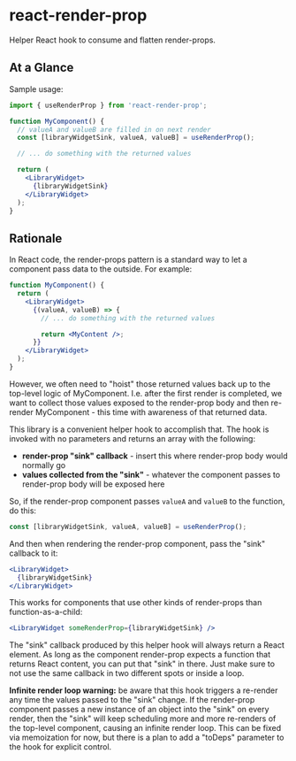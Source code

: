 # react-render-prop

Helper React hook to consume and flatten render-props.

## At a Glance

Sample usage:

```jsx
import { useRenderProp } from 'react-render-prop';

function MyComponent() {
  // valueA and valueB are filled in on next render
  const [libraryWidgetSink, valueA, valueB] = useRenderProp();

  // ... do something with the returned values

  return (
    <LibraryWidget>
      {libraryWidgetSink}
    </LibraryWidget>
  );
}
```

## Rationale

In React code, the render-props pattern is a standard way to let a component pass data to the outside. For example:

```jsx
function MyComponent() {
  return (
    <LibraryWidget>
      {(valueA, valueB) => {
        // ... do something with the returned values

        return <MyContent />;
      }}
    </LibraryWidget>
  );
}
```

However, we often need to "hoist" those returned values back up to the top-level logic of MyComponent. I.e.
after the first render is completed, we want to collect those values exposed to the render-prop body and then
re-render MyComponent - this time with awareness of that returned data.

This library is a convenient helper hook to accomplish that. The hook is invoked with no parameters and returns
an array with the following:

- **render-prop "sink" callback** - insert this where render-prop body would normally go
- **values collected from the "sink"** - whatever the component passes to render-prop body will be exposed here

So, if the render-prop component passes `valueA` and `valueB` to the function, do this:

```jsx
const [libraryWidgetSink, valueA, valueB] = useRenderProp();
```

And then when rendering the render-prop component, pass the "sink" callback to it:

```jsx
<LibraryWidget>
  {libraryWidgetSink}
</LibraryWidget>
```

This works for components that use other kinds of render-props than function-as-a-child:

```jsx
<LibraryWidget someRenderProp={libraryWidgetSink} />
```

The "sink" callback produced by this helper hook will always return a React element. As long as
the component render-prop expects a function that returns React content, you can put that "sink"
in there. Just make sure to not use the same callback in two different spots or inside a loop.

**Infinite render loop warning:** be aware that this hook triggers a re-render any time the
values passed to the "sink" change. If the render-prop component passes a new instance of an
object into the "sink" on every render, then the "sink" will keep scheduling more and more
re-renders of the top-level component, causing an infinite render loop. This can be fixed
via memoization for now, but there is a plan to add a "toDeps" parameter to the hook for
explicit control.
